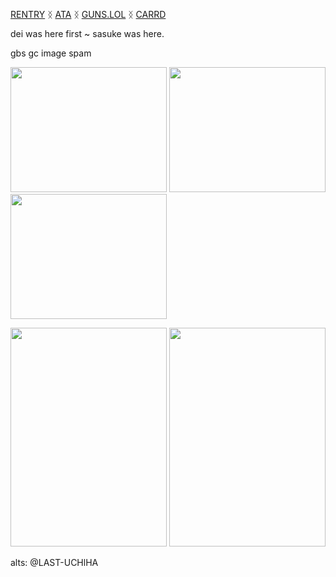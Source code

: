 


[RENTRY](https://rentry.co/obitouchiha) ᛝ [ATA](https://obito.atabook.org/) ᛝ [GUNS.LOL](https://guns.lol/derealization) ᛝ [CARRD](https://derealize.carrd.co/)



dei was here first ~ sasuke was here.

gbs gc image spam

<img src="https://github.com/user-attachments/assets/f695e4b0-83a0-4d61-9b09-62d04e3298be" width="250" height="200">
<img src="https://github.com/user-attachments/assets/79467a6c-e213-498b-b92b-d434500f65d7" width="250" height="200">
<img src="https://github.com/user-attachments/assets/6f8f0d78-83ea-400a-9702-f50560df6e4b" width="250" height="200">




<img src="https://github.com/user-attachments/assets/96d98c57-0bf6-4cce-a18d-4e1ed7c4d6db" width="250" height="350"> <img src="https://github.com/user-attachments/assets/b4eceee9-bc82-496e-840a-730cb113ab3d" width="250" height="350">

alts: @LAST-UCHlHA

